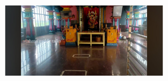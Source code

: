 ![image alt](https://github.com/lakshmisai26/Website/blob/01471cc414f2ee8a47a305d4aa7439c7281a92e8/git1.jpg)

